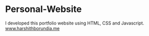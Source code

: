 # Personal-Website
I developed this portfolio website using HTML, CSS and Javascript.
www.harshithborundia.me
